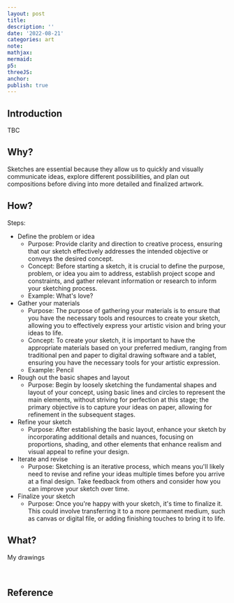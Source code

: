 ```yaml
---
layout: post
title:
description: ''
date: '2022-08-21'
categories: art
note:
mathjax:
mermaid:
p5:
threeJS:
anchor:
publish: true
---
```


## Introduction

TBC

## Why?

Sketches are essential because they allow us to quickly and visually communicate ideas, explore different possibilities, and plan out compositions before diving into more detailed and finalized artwork.

## How?

Steps:
* Define the problem or idea
  * Purpose: Provide clarity and direction to creative process, ensuring that our sketch effectively addresses the intended objective or conveys the desired concept.
  * Concept: Before starting a sketch, it is crucial to define the purpose, problem, or idea you aim to address, establish project scope and constraints, and gather relevant information or research to inform your sketching process.
  * Example: What's love?
* Gather your materials
  * Purpose: The purpose of gathering your materials is to ensure that you have the necessary tools and resources to create your sketch, allowing you to effectively express your artistic vision and bring your ideas to life.
  * Concept: To create your sketch, it is important to have the appropriate materials based on your preferred medium, ranging from traditional pen and paper to digital drawing software and a tablet, ensuring you have the necessary tools for your artistic expression.
  * Example: Pencil
* Rough out the basic shapes and layout
  * Purpose: Begin by loosely sketching the fundamental shapes and layout of your concept, using basic lines and circles to represent the main elements, without striving for perfection at this stage; the primary objective is to capture your ideas on paper, allowing for refinement in the subsequent stages.
* Refine your sketch
  * Purpose: After establishing the basic layout, enhance your sketch by incorporating additional details and nuances, focusing on proportions, shading, and other elements that enhance realism and visual appeal to refine your design.
* Iterate and revise
  * Purpose: Sketching is an iterative process, which means you'll likely need to revise and refine your ideas multiple times before you arrive at a final design. Take feedback from others and consider how you can improve your sketch over time.
* Finalize your sketch
  * Purpose: Once you're happy with your sketch, it's time to finalize it. This could involve transferring it to a more permanent medium, such as canvas or digital file, or adding finishing touches to bring it to life.

## What?

My drawings

<img src="{{site.baseurl}}/assets/img/pot_and_fruit.png" alt="">

<img src="{{site.baseurl}}/assets/img/cups.png" alt="">

<img src="{{site.baseurl}}/assets/img/fruits_and_bowl.png" alt="">

<img src="{{site.baseurl}}/assets/img/cat.png" alt="">

## Reference
